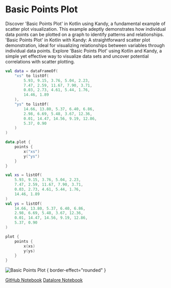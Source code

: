 # Basic Points Plot

<web-summary>
Discover 'Basic Points Plot' in Kotlin using Kandy, a fundamental example of scatter plot visualization.
This example adeptly demonstrates how individual data points can be plotted on a graph to identify patterns and relationships.
</web-summary>

<card-summary>
'Basic Points Plot' in Kotlin with Kandy:
A straightforward scatter plot demonstration, ideal for visualizing relationships between variables through individual data points.
</card-summary>

<link-summary>
Explore 'Basic Points Plot' using Kotlin and Kandy,
a simple yet effective way to visualize data sets and uncover potential correlations with scatter plotting.
</link-summary>


<!---IMPORT org.jetbrains.kotlinx.kandy.letsplot.samples.Points-->

<!---FUN basic_points_plot-->
<tabs>
<tab title="Dataframe">

```kotlin
val data = dataFrameOf(
    "xs" to listOf(
        5.93, 9.15, 3.76, 5.04, 2.23,
        7.47, 2.59, 11.67, 7.90, 3.71,
        0.03, 2.73, 4.61, 5.44, 1.76,
        14.46, 1.89
    ),
    "ys" to listOf(
        14.66, 13.80, 5.37, 6.40, 6.86,
        2.98, 6.69, 5.48, 3.67, 12.36,
        0.01, 14.47, 14.56, 9.19, 12.86,
        5.37, 0.90
    )
)

data.plot {
    points {
        x("xs")
        y("ys")
    }
}
```

</tab>
<tab title="Collections">

```kotlin
val xs = listOf(
    5.93, 9.15, 3.76, 5.04, 2.23,
    7.47, 2.59, 11.67, 7.90, 3.71,
    0.03, 2.73, 4.61, 5.44, 1.76,
    14.46, 1.89
)
val ys = listOf(
    14.66, 13.80, 5.37, 6.40, 6.86,
    2.98, 6.69, 5.48, 3.67, 12.36,
    0.01, 14.47, 14.56, 9.19, 12.86,
    5.37, 0.90
)

plot {
    points {
        x(xs)
        y(ys)
    }
}
```

</tab></tabs>
<!---END-->

![Basic Points Plot](basic_points_plot.png) { border-effect="rounded" }

[//]: # (TODO)
<seealso style="cards">
       <category ref="example-ktnb">
           <a href="https://github.com/Kotlin/kandy/blob/main/examples/notebooks/lets-plot/samples/points/basic_points.ipynb" summary="View the notebook on our GitHub repository">GitHub Notebook</a>
           <a href="https://datalore.jetbrains.com/report/static/KQKedA4jDrKu63O53gEN0z/NFGYJFW8oMlsu5aROAxRGq" summary="Experiment with this example on Datalore">Datalore Notebook</a>
       </category>
</seealso>
